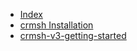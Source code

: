 * [Index](../crmsh)
* [crmsh Installation](../crmsh-install)
* [crmsh-v3-getting-started](../crmsh-v3-getting-started)
